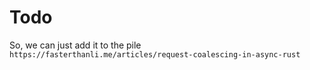 # Todo
So, we can just add it to the pile
`https://fasterthanli.me/articles/request-coalescing-in-async-rust`

